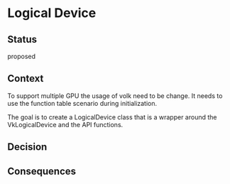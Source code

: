 # Logical Device

## Status

proposed

## Context

To support multiple GPU the usage of volk need to be change. It needs to use the function table scenario during initialization.

The goal is to create a LogicalDevice class that is a wrapper around the VkLogicalDevice and the API functions.

## Decision

## Consequences
